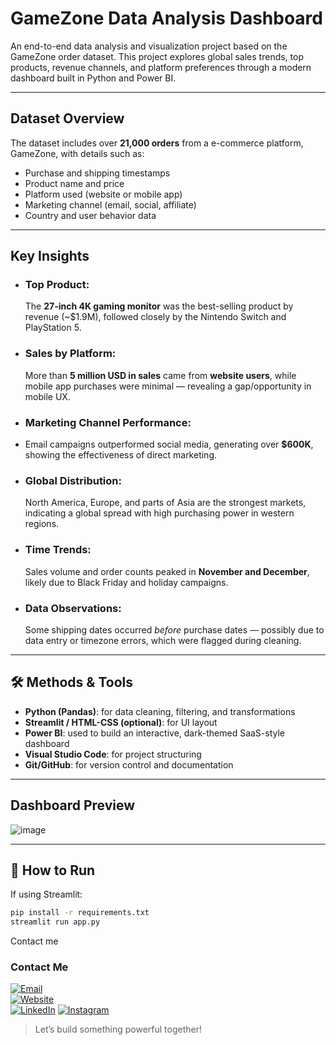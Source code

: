 #  GameZone Data Analysis Dashboard

An end-to-end data analysis and visualization project based on the GameZone order dataset. This project explores global sales trends, top products, revenue channels, and platform preferences through a modern dashboard built in Python and Power BI.

---

##  Dataset Overview

The dataset includes over **21,000 orders** from a e-commerce platform, GameZone, with details such as:

- Purchase and shipping timestamps  
- Product name and price  
- Platform used (website or mobile app)  
- Marketing channel (email, social, affiliate)  
- Country and user behavior data

---

##  Key Insights

- ### Top Product:
  The **27-inch 4K gaming monitor** was the best-selling product by revenue (~$1.9M), followed closely by the Nintendo Switch and PlayStation 5.

- ### Sales by Platform:
  More than **5 million USD in sales** came from **website users**, while mobile app purchases were minimal — revealing a gap/opportunity in mobile UX.

-  ### Marketing Channel Performance:
-  Email campaigns outperformed social media, generating over **$600K**, showing the effectiveness of direct marketing.

- ### Global Distribution:  
  North America, Europe, and parts of Asia are the strongest markets, indicating a global spread with high purchasing power in western regions.

- ### Time Trends: 
  Sales volume and order counts peaked in **November and December**, likely due to Black Friday and holiday campaigns.

- ### Data Observations:
  Some shipping dates occurred *before* purchase dates — possibly due to data entry or timezone errors, which were flagged during cleaning.

---

## 🛠 Methods & Tools

- **Python (Pandas)**: for data cleaning, filtering, and transformations
- **Streamlit / HTML-CSS (optional)**: for UI layout
- **Power BI**: used to build an interactive, dark-themed SaaS-style dashboard
- **Visual Studio Code**: for project structuring
- **Git/GitHub**: for version control and documentation

---

##  Dashboard Preview

![image](https://github.com/user-attachments/assets/6d5679fd-6d4b-4af8-80de-31d0e6dc98ca)

---

## 🚀 How to Run

If using Streamlit:

```bash
pip install -r requirements.txt
streamlit run app.py
```
Contact me

###  Contact Me

[![Email](https://img.shields.io/badge/Email-johnzapata.dev%40gmail.com-blue?style=flat&logo=gmail&logoColor=white)](mailto:contact@johnzapatanalytics.com)  
[![Website](https://img.shields.io/badge/Website-johnzapatanalytics.com-000000?style=flat&logo=firefox&logoColor=white)](https://johnzapatanalytics.com)  
[![LinkedIn](https://img.shields.io/badge/LinkedIn-john--z--byte-0A66C2?style=flat&logo=linkedin&logoColor=white)]([https://www.linkedin.com/in/john-z-byte](https://www.linkedin.com/in/john-z-99698a115/))  
[![Instagram](https://img.shields.io/badge/Instagram-@johnzapata.ai-E4405F?style=flat&logo=instagram&logoColor=white)]([[https://www.instagram.com/johnzapata.ai](https://www.instagram.com/johnezapatam/)](https://www.instagram.com/johnezapatam/))

> Let’s build something powerful together!



